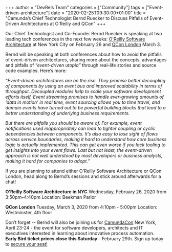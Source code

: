 +++
author = "DevRels Team"
categories = ["Community"]
tags = ["Event-driven-architecture"]
date = "2020-02-25T09:30:00+01:00"
title = "Camunda’s Chief Technologist Bernd Ruecker to Discuss Pitfalls of Event-Driven Architectures at O’Reilly and QCon"
+++

Our Chief Technologist and Co-Founder Bernd Ruecker is speaking at two leading tech conferences in the next few weeks: [O'Reilly Software Architecture](https://conferences.oreilly.com/software-architecture/sa-ny/public/schedule/speakers) at New York City on February 26 and [QCon London](https://qconlondon.com/london2020/speakers/bernd-ruecker) March 3. 

<!--more-->

Bernd will be speaking at both conferences about how to avoid the pitfalls of event-driven architectures, sharing more about the concepts, advantages and pitfalls of *“event-driven utopia”* through real-life stories and source code examples. Here’s more: 

*“Event-driven architectures are on the rise. They promise better decoupling of components by using an event bus and improved scalability in terms of throughput. Decoupled modules help to scale your software development efforts itself. Event streaming promises to handle ever-growing amounts of ‘data in motion’ in real time, event sourcing allows you to time travel, and domain events have turned out to be powerful building blocks that lead to a better understanding of underlying business requirements.*

*But there are pitfalls you should be aware of. For example, event notifications used inappropriately can lead to tighter coupling or cyclic dependencies between components. It’s also easy to lose sight of flows across service boundaries, making it hard to understand how core business logic is actually implemented. This can get even worse if you lack tooling to get insights into your event flows. Last but not least, the event-driven approach is not well understood by most developers or business analysts, making it hard for companies to adopt.”*

If you are planning to attend either O’Reilly Software Architecture or QCon London, head along to Bernd’s sessions and stick around afterwards for a chat! 

__O’Reilly Software Architecture in NYC__
Wednesday, February 26, 2020 from 3:50pm–4:40pm
Location: Beekman Parlor

__QCon London__
Tuesday, March 3, 2020 from 4:10pm - 5:00pm
Location: Westminster, 4th floor

Don’t forget -- Bernd will also be joining us for [CamundaCon](https://camundacon.com) New York, April 23-24 - the event for software developers, architects and IT executives interested in learning about innovative process automation. __Early Bird ticket prices close this Saturday__ - February 29th. Sign up today to [secure your seat!](https://www.camundacon.com/event/a47c0cb7-c915-4e48-97bc-7775f59bbe44/regProcessStep1:3feca92a-3b58-4ac4-987a-d911e2d6352a?RefId=ccny_home)